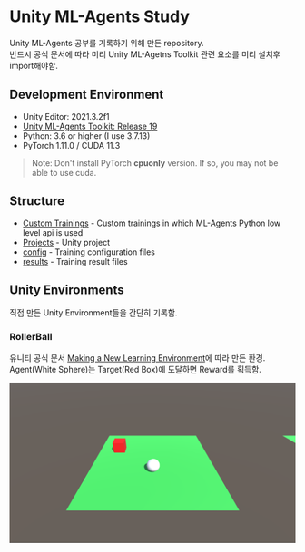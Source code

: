 # Unity ML-Agents Study

Unity ML-Agents 공부를 기록하기 위해 만든 repository.  
반드시 공식 문서에 따라 미리 Unity ML-Agetns Toolkit 관련 요소를 미리 설치후 import해야함.

## Development Environment

* Unity Editor: 2021.3.2f1
* [Unity ML-Agents Toolkit: Release 19](https://github.com/Unity-Technologies/ml-agents/tree/release_19)
* Python: 3.6 or higher (I use 3.7.13)
* PyTorch 1.11.0 / CUDA 11.3

> Note: Don't install PyTorch **cpuonly** version. If so, you may not be able to use cuda.

## Structure

* [Custom Trainings](/Custom%20Trainings/) - Custom trainings in which ML-Agents Python low level api is used
* [Projects](/Projects/) - Unity project
* [config](/config/) - Training configuration files
* [results](/results/) - Training result files


## Unity Environments

직접 만든 Unity Environment들을 간단히 기록함.

### RollerBall

유니티 공식 문서 [Making a New Learning Environment](https://github.com/Unity-Technologies/ml-agents/blob/release_19_docs/docs/Learning-Environment-Create-New.md)에 따라 만든 환경.  
Agent(White Sphere)는 Target(Red Box)에 도달하면 Reward를 획득함.

![](Images/RollerBall/roller-ball.png)
